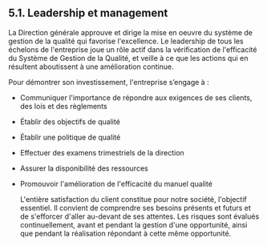 ## 5.1. Leadership et management


   La Direction générale approuve et dirige la mise en oeuvre du système de gestion de la qualité qui favorise l'excellence. 
Le leadership de tous les échelons de l'entreprise joue un rôle actif dans la vérification de l'efficacité du Système de Gestion de la Qualité, et veille à ce que les actions qui en résultent aboutissent à une amélioration continue.

	
   Pour démontrer son investissement, l'entreprise s’engage à :
- Communiquer l'importance de répondre aux exigences de ses clients, des lois et des règlements
- Établir des objectifs de qualité
- Établir une politique de qualité
- Effectuer des examens trimestriels de la direction 
- Assurer la disponibilité des ressources
- Promouvoir l'amélioration de l'efficacité du manuel qualité


   L'entière satisfaction du client constitue pour notre société, l'objectif 
essentiel. Il convient de comprendre ses besoins présents et futurs et de 
s'efforcer d'aller au-devant de ses attentes.
   Les risques sont évalués continuellement, avant et pendant la gestion d'une opportunité, ainsi que pendant la réalisation répondant à cette même opportunité.